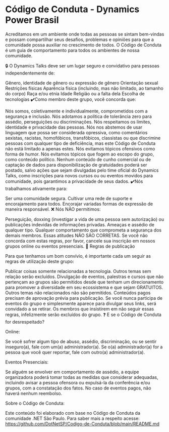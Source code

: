 # Código de Conduta - Dynamics Power Brasil

Acreditamos em um ambiente onde todas as pessoas se sintam bem-vindas e possam compartilhar seus desafios, problemas e opiniões para que a comunidade possa auxiliar no crescimento de todos. O Código de Conduta é um guia de comportamento para todos os ambientes de nossa comunidade.

🔒 O Dynamics Talks deve ser um lugar seguro e convidativo para pessoas independentemente de:

Gênero, identidade de gênero ou expressão de gênero
Orientação sexual
Restrições físicas
Aparência física (incluindo, mas não limitado, ao tamanho do corpo)
Raça e/ou etnia
Idade
Religião ou a falta dela
Escolha de tecnologias
✔️Como membro deste grupo, você concorda que:

Nós somos, coletivamente e individualmente, comprometidos com a segurança e inclusão.
Nós adotamos a política de tolerância zero para assédio, perseguições ou discriminações.
Nós respeitamos os limites, identidade e privacidade das pessoas.
Nós nos abstemos de usar linguagem que possa ser considerada opressiva, como comentários sexistas, racistas, homofóbicos, transfóbicos, classistas ou que discrimine pessoas com qualquer tipo de deficiência, mas este Código de Conduta não está limitado a apenas estes.
Nós evitamos tópicos ofensivos como forma de humor.
Nós evitamos tópicos que fogem ao escopo do grupo, como conteúdo político.
Nenhum conteúdo de cunho comercial ou de captação de dados para disponibilização de gratuidades poderá ser postado, salvo ações que sejam divulgadas pelo time oficial do Dynamics Talks, como inscrições para novos cursos ou ou eventos movidos para comunidade, pois garantimos a privacidade de seus dados.
✔️Nós trabalhamos ativamente para:

Ser uma comunidade segura.
Cultivar uma rede de suporte e encorajamento para todos.
Encorajar variadas formas de expressão de maneira responsável.
❌ Nós NÃO permitimos:

Perseguição, doxxing (investigar a vida de uma pessoa sem autorização) ou publicações indevidas de informações privadas.
Ameaças e assédio de qualquer tipo.
Qualquer comportamento que comprometa a segurança dos demais membros.
Essas atitudes NÃO SÃO CORRETAS. Se você não concorda com estas regras, por favor, cancele sua inscrição em nossos grupos online ou eventos presenciais.
📣 Regras de publicação

Para que tenhamos um bom convívio, é importante cada um seguir as regras de utilização deste grupo:

Publicar coisas somente relacionadas a tecnologia. Outros temas sem relação serão excluídos.
Divulgação de eventos, palestras e cursos que não pertençam ao grupos são permitidos desde que tenham um direcionamento para promover a diversidade em seu ecossistema e que sejam GRATUITOS. Outros temas não relacionados não são permitidos. Conteúdos pagos precisam de aprovação prévia para publicação.
Se você nunca participa de eventos do grupo e simplesmente aparece para divulgar seus links, será convidado a se retirar. Os membros que insistirem em não seguir essas regras, infelizmente serão excluídos do grupo.
❓ E se o Código de Conduta for desrespeitado?

Online:

Se você sofrer algum tipo de abuso, assédio, discriminação, ou se sentir inseguro(a), fale com um(a) administrador(a). Se o(a) administrador(a) for a pessoa que você quer reportar, fale com outro(a) administrador(a).

Eventos Presenciais:

Se alguém se envolver em comportamento de assédio, a equipe organizadora poderá tomar todas as medidas que considerar adequadas, incluindo avisar a pessoa ofensora ou expulsá-la da conferência e/ou grupos, com a constatação dos fatos. No caso de eventos pagos, não haverá nenhum reembolso.

Sobre o Código de Conduta:

Este conteúdo foi elaborado com base no Código de Conduta da comunidade .NET São Paulo. Para saber mais a respeito acesse: 
https://github.com/DotNetSP/Codigo-de-Conduta/blob/main/README.md
